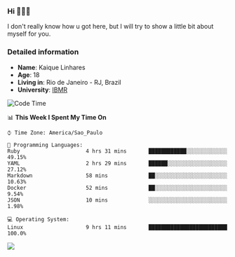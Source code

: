 ### Hi 🙋🏽‍♂️

I don't really know how u got here, but I will try to show a little bit about myself for you.

### Detailed information

* **Name**: Kaique Linhares
* **Age**: 18
* **Living in**: Rio  de Janeiro - RJ, Brazil
* **University**: [IBMR](https://www.ibmr.br/)

<!--START_SECTION:waka-->
![Code Time](http://img.shields.io/badge/Code%20Time-238%20hrs%2025%20mins-blue)

📊 **This Week I Spent My Time On** 

```text
⌚︎ Time Zone: America/Sao_Paulo

💬 Programming Languages: 
Ruby                     4 hrs 31 mins       ████████████░░░░░░░░░░░░░   49.15% 
YAML                     2 hrs 29 mins       ██████░░░░░░░░░░░░░░░░░░░   27.12% 
Markdown                 58 mins             ██░░░░░░░░░░░░░░░░░░░░░░░   10.63% 
Docker                   52 mins             ██░░░░░░░░░░░░░░░░░░░░░░░   9.54% 
JSON                     10 mins             ░░░░░░░░░░░░░░░░░░░░░░░░░   1.98%

💻 Operating System: 
Linux                    9 hrs 11 mins       █████████████████████████   100.0%

```


<!--END_SECTION:waka-->

<a href="https://www.linkedin.com/in/kaique-linhares-25a840208/"  target="_blank"><img src="https://img.shields.io/badge/-LinkedIn-%230077B5?style=for-the-badge&logo=linkedin&logoColor=white" target="_blank"></a>
